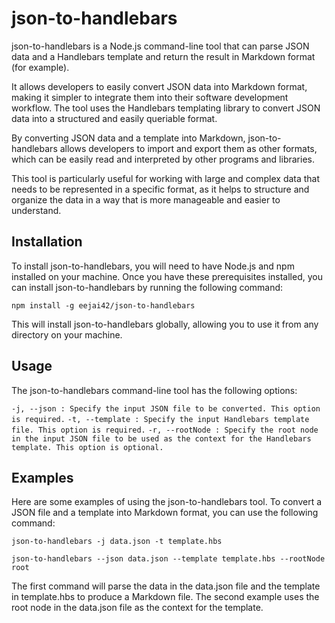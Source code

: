 # json-to-handlebars

json-to-handlebars is a Node.js command-line tool that can parse JSON data and a Handlebars template and return the result in Markdown format (for example).

It allows developers to easily convert JSON data into Markdown format, making it simpler to integrate them into their software development workflow. The tool uses the Handlebars templating library to convert JSON data into a structured and easily queriable format.

By converting JSON data and a template into Markdown, json-to-handlebars allows developers to import and export them as other formats, which can be easily read and interpreted by other programs and libraries.

This tool is particularly useful for working with large and complex data that needs to be represented in a specific format, as it helps to structure and organize the data in a way that is more manageable and easier to understand.

## Installation
To install json-to-handlebars, you will need to have Node.js and npm installed on your machine. Once you have these prerequisites installed, you can install json-to-handlebars by running the following command:

`npm install -g eejai42/json-to-handlebars`

This will install json-to-handlebars globally, allowing you to use it from any directory on your machine.

## Usage
The json-to-handlebars command-line tool has the following options:

`-j, --json : Specify the input JSON file to be converted. This option is required.`
`-t, --template : Specify the input Handlebars template file. This option is required.`
`-r, --rootNode : Specify the root node in the input JSON file to be used as the context for the Handlebars template. This option is optional.`

## Examples
Here are some examples of using the json-to-handlebars tool. To convert a JSON file and a template into Markdown format, you can use the following command:

`json-to-handlebars -j data.json -t template.hbs`

`json-to-handlebars --json data.json --template template.hbs --rootNode root`

The first command will parse the data in the data.json file and the template in template.hbs to produce a Markdown file. The second example uses the root node in the data.json file as the context for the template.